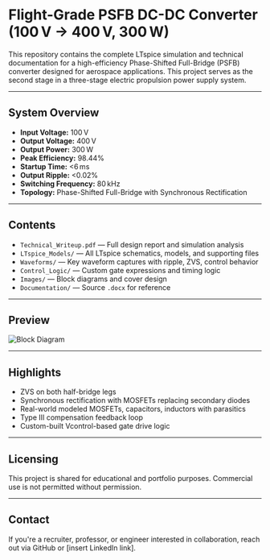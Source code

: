 #  Flight-Grade PSFB DC-DC Converter (100 V → 400 V, 300 W)

This repository contains the complete LTspice simulation and technical documentation for a high-efficiency Phase-Shifted Full-Bridge (PSFB) converter designed for aerospace applications. This project serves as the second stage in a three-stage electric propulsion power supply system.

---

##  System Overview

- **Input Voltage:** 100 V  
- **Output Voltage:** 400 V  
- **Output Power:** 300 W  
- **Peak Efficiency:** 98.44%  
- **Startup Time:** <6 ms  
- **Output Ripple:** <0.02%  
- **Switching Frequency:** 80 kHz  
- **Topology:** Phase-Shifted Full-Bridge with Synchronous Rectification

---

##  Contents

- `Technical_Writeup.pdf` — Full design report and simulation analysis  
- `LTspice_Models/` — All LTspice schematics, models, and supporting files  
- `Waveforms/` — Key waveform captures with ripple, ZVS, control behavior  
- `Control_Logic/` — Custom gate expressions and timing logic  
- `Images/` — Block diagrams and cover design  
- `Documentation/` — Source `.docx` for reference

---

##  Preview

![Block Diagram](Images/Block_Diagram.png)

---

##  Highlights

- ZVS on both half-bridge legs
- Synchronous rectification with MOSFETs replacing secondary diodes
- Real-world modeled MOSFETs, capacitors, inductors with parasitics
- Type III compensation feedback loop
- Custom-built Vcontrol-based gate drive logic

---

##  Licensing

This project is shared for educational and portfolio purposes. Commercial use is not permitted without permission.

---

##  Contact

If you're a recruiter, professor, or engineer interested in collaboration, reach out via GitHub or [insert LinkedIn link].
